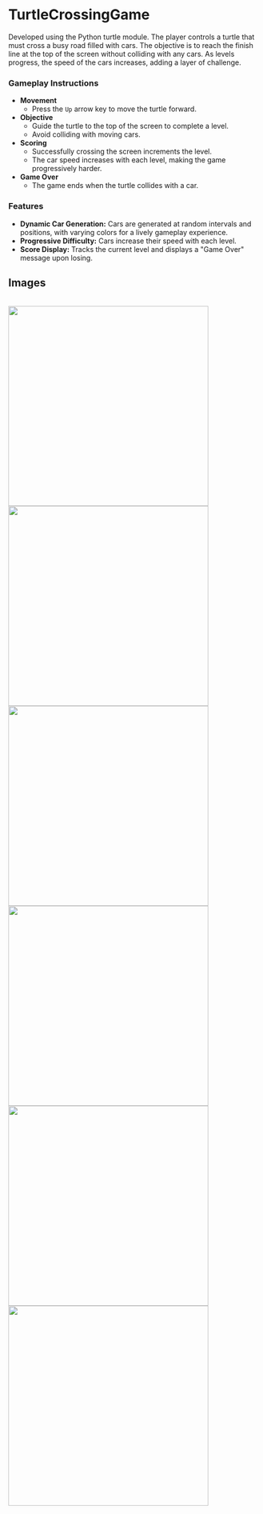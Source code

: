 # TurtleCrossingGame
Developed using the Python turtle module. The player controls a turtle that must cross a busy road filled with cars. The objective is to reach the finish line at the top of the screen without colliding with any cars. As levels progress, the speed of the cars increases, adding a layer of challenge.

### Gameplay Instructions 
- **Movement**
  - Press the `Up` arrow key to move the turtle forward.
- **Objective**
  - Guide the turtle to the top of the screen to complete a level.
  - Avoid colliding with moving cars.
- **Scoring**
  - Successfully crossing the screen increments the level.
  - The car speed increases with each level, making the game progressively harder.
- **Game Over**
  - The game ends when the turtle collides with a car.
 
### Features
- **Dynamic Car Generation:** Cars are generated at random intervals and positions, with varying colors for a lively gameplay experience.
- **Progressive Difficulty:** Cars increase their speed with each level.
- **Score Display:** Tracks the current level and displays a "Game Over" message upon losing.

## Images
<div style="display: inline_block"><br>
  <img align="center" height="400" width="400" src=""/>
  <img align="center" height="400" width="400" src=""/>
  <img align="center" height="400" width="400" src=""/>
  <img align="center" height="400" width="400" src=""/>
  <img align="center" height="400" width="400" src=""/>
  <img align="center" height="400" width="400" src=""/>
</div>
